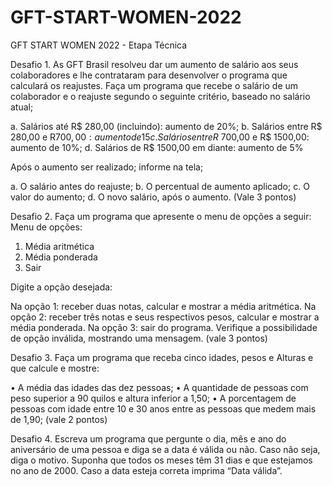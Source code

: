 # GFT-START-WOMEN-2022
GFT START WOMEN 2022 - Etapa Técnica

Desafio 1. As GFT Brasil resolveu dar um aumento de salário aos seus colaboradores 
e lhe contrataram para desenvolver o programa que calculará os reajustes. 
Faça um programa que recebe o salário de um colaborador e o reajuste 
segundo o seguinte critério, baseado no salário atual;

a. Salários até R$ 280,00 (incluindo): aumento de 20%;
b. Salários entre R$ 280,00 e R$700,00: aumento de 15%;
c. Salários entre R$ 700,00 e R$ 1500,00: aumento de 10%;
d. Salários de R$ 1500,00 em diante: aumento de 5%

Após o aumento ser realizado; informe na tela;

a. O salário antes do reajuste;
b. O percentual de aumento aplicado;
c. O valor do aumento;
d. O novo salário, após o aumento. (Vale 3 pontos)


Desafio 2. Faça um programa que apresente o menu de opções a seguir: 
Menu de opções: 
1. Média aritmética
2. Média ponderada
3. Sair 

Digite a opção desejada:

Na opção 1: receber duas notas, calcular e mostrar a média aritmética.
Na opção 2: receber três notas e seus respectivos pesos, calcular e mostrar 
a média ponderada.
Na opção 3: sair do programa. 
Verifique a possibilidade de opção inválida, mostrando uma mensagem. 
(vale 3 pontos)


Desafio 3. Faça um programa que receba cinco idades, pesos e Alturas e que calcule 
e mostre:

• A média das idades das dez pessoas;
• A quantidade de pessoas com peso superior a 90 quilos e altura inferior 
a 1,50;
• A porcentagem de pessoas com idade entre 10 e 30 anos entre as 
pessoas que medem mais de 1,90; (vale 2 pontos)


Desafio 4. Escreva um programa que pergunte o dia, mês e ano do aniversário de uma 
pessoa e diga se a data é válida ou não. Caso não seja, diga o motivo. 
Suponha que todos os meses têm 31 dias e que estejamos no ano de 2000. 
Caso a data esteja correta imprima “Data válida”.
